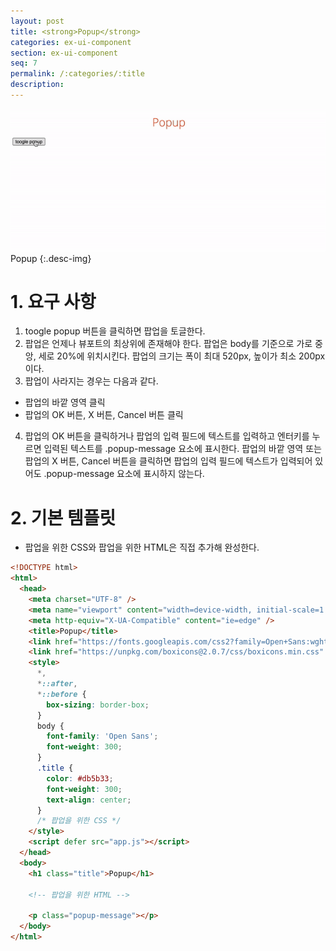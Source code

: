 ```yaml
---
layout: post
title: <strong>Popup</strong>
categories: ex-ui-component
section: ex-ui-component
seq: 7
permalink: /:categories/:title
description:
---
```


![popup](/assets/fs-images/exercise/popup.gif)
Popup
{:.desc-img}

# 1. 요구 사항

1. toogle popup 버튼을 클릭하면 팝업을 토글한다.
2. 팝업은 언제나 뷰포트의 최상위에 존재해야 한다. 팝업은 body를 기준으로 가로 중앙, 세로 20%에 위치시킨다. 팝업의 크기는 폭이 최대 520px, 높이가 최소 200px이다.
3. 팝업이 사라지는 경우는 다음과 같다.
  - 팝업의 바깥 영역 클릭
  - 팝업의 OK 버튼, X 버튼, Cancel 버튼 클릭
4. 팝업의 OK 버튼을 클릭하거나 팝업의 입력 필드에 텍스트를 입력하고 엔터키를 누르면 입력된 텍스트를 .popup-message 요소에 표시한다. 팝업의 바깥 영역 또는 팝업의 X 버튼, Cancel 버튼을 클릭하면 팝업의 입력 필드에 텍스트가 입력되어 있어도 .popup-message 요소에 표시하지 않는다.

# 2. 기본 템플릿

 - 팝업을 위한 CSS와 팝업을 위한 HTML은 직접 추가해 완성한다.

```html
<!DOCTYPE html>
<html>
  <head>
    <meta charset="UTF-8" />
    <meta name="viewport" content="width=device-width, initial-scale=1.0" />
    <meta http-equiv="X-UA-Compatible" content="ie=edge" />
    <title>Popup</title>
    <link href="https://fonts.googleapis.com/css2?family=Open+Sans:wght@300;400&display=swap" rel="stylesheet" />
    <link href="https://unpkg.com/boxicons@2.0.7/css/boxicons.min.css" rel="stylesheet" />
    <style>
      *,
      *::after,
      *::before {
        box-sizing: border-box;
      }
      body {
        font-family: 'Open Sans';
        font-weight: 300;
      }
      .title {
        color: #db5b33;
        font-weight: 300;
        text-align: center;
      }
      /* 팝업을 위한 CSS */
    </style>
    <script defer src="app.js"></script>
  </head>
  <body>
    <h1 class="title">Popup</h1>

    <!-- 팝업을 위한 HTML -->

    <p class="popup-message"></p>
  </body>
</html>
```

